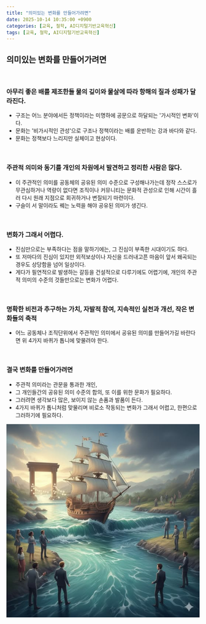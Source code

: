 ```yaml
---
title: "의미있는 변화를 만들어가려면"
date: 2025-10-14 10:35:00 +0900
categories: [교육, 철학, AI디지털기반교육혁신]
tags: [교육, 철학, AI디지털기반교육혁신]
---
```


## 의미있는 변화를 만들어가려면

<br>

### 아무리 좋은 배를 제조한들 물의 깊이와 물살에 따라 항해의 질과 성패가 달라진다.
- 구조는 어느 분야에서든 정책이라는 미명하에 공문으로 하달되는 '가시적인 변화'이다.
- 문화는 '비가시적인 관성'으로 구조나 정책이라는 배를 운반하는 강과 바다와 같다.
- 문화는 정책보다 느리지만 실체이고 현상이다.

<br>

### 주관적 의미와 동기를 개인의 차원에서 발견하고 정리한 사람은 많다.
- 이 주관적인 의미를 공동체의 공유된 의미 수준으로 구성해나가는데 정작 스스로가 무관심하거나 역량이 없다면 조직이나 커뮤니티는 문화적 관성으로 인해 시간이 흘러 다시 원래 지점으로 회귀하거나 변질되기 마련이다.
- 구슬이 서 말이라도 꿰는 노력을 해야 공유된 의미가 생긴다.

<br>

### 변화가 그래서 어렵다.
- 진심만으로는 부족하다는 점을 말하기에는, 그 진심이 부족한 시대이기도 하다. 
- 또 저마다의 진심이 있지만 외적보상이나 자신을 드러내고픈 마음이 앞서 왜곡되는 경우도 상당함을 넘어 일상이다.
- 게다가 필연적으로 발생하는 갈등을 건설적으로 다루기에도 어렵기에, 개인의 주관적 의미의 수준의 것들만으로는 변화가 어렵다.

<br>

### 명확한 비전과 추구하는 가치, 자발적 참여, 지속적인 실천과 개선, 작은 변화들의 축적
- 어느 공동체나 조직단위에서 주관적인 의미에서 공유된 의미를 만들어가길 바란다면 위 4가지 바퀴가 톱니에 맞물려야 한다.

<br>

### 결국 변화를 만들어가려면
- 주관적 의미라는 관문을 통과한 개인,
- 그 개인들간의 공유된 의미 수준의 합의, 또 이를 위한 문화가 필요하다. 
- 그러려면 생각보다 많은, 보이지 않는 손품과 발품이 든다.
- 4가지 바퀴가 톱니처럼 맞물리며 비로소 작동되는 변화가 그래서 어렵고, 한편으로 그러하기에 필요하다.

![이미지](/assets/meaningful-change.jpg)
